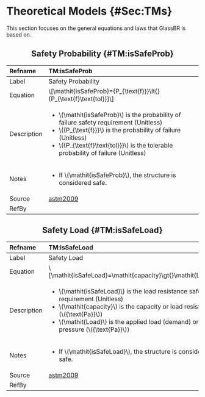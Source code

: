 # Theoretical Models {#Sec:TMs}

This section focuses on the general equations and laws that GlassBR is based on.

<div align="center">

## Safety Probability {#TM:isSafeProb}

</div>

|Refname    |TM:isSafeProb                                                                                                                                                                                                                                                            |
|:----------|:------------------------------------------------------------------------------------------------------------------------------------------------------------------------------------------------------------------------------------------------------------------------|
|Label      |Safety Probability                                                                                                                                                                                                                                                       |
|Equation   |\\[\mathit{isSafeProb}={P\_{\text{f}}}\lt{}{P\_{\text{f}\text{tol}}}\\]                                                                                                                                                                                                  |
|Description|<ul><li>\\(\mathit{isSafeProb}\\) is the probability of failure safety requirement (Unitless)</li><li>\\({P\_{\text{f}}}\\) is the probability of failure (Unitless)</li><li>\\({P\_{\text{f}\text{tol}}}\\) is the tolerable probability of failure (Unitless)</li></ul>|
|Notes      |<ul><li>If \\(\mathit{isSafeProb}\\), the structure is considered safe.</li></ul>                                                                                                                                                                                        |
|Source     |[astm2009](./SecReferences.md#astm2009)                                                                                                                                                                                                                                  |
|RefBy      |                                                                                                                                                                                                                                                                         |

<div align="center">

## Safety Load {#TM:isSafeLoad}

</div>

|Refname    |TM:isSafeLoad                                                                                                                                                                                                                                                                   |
|:----------|:-------------------------------------------------------------------------------------------------------------------------------------------------------------------------------------------------------------------------------------------------------------------------------|
|Label      |Safety Load                                                                                                                                                                                                                                                                     |
|Equation   |\\[\mathit{isSafeLoad}=\mathit{capacity}\gt{}\mathit{Load}\\]                                                                                                                                                                                                                   |
|Description|<ul><li>\\(\mathit{isSafeLoad}\\) is the load resistance safety requirement (Unitless)</li><li>\\(\mathit{capacity}\\) is the capacity or load resistance (\\({\text{Pa}}\\))</li><li>\\(\mathit{Load}\\) is the applied load (demand) or pressure (\\({\text{Pa}}\\))</li></ul>|
|Notes      |<ul><li>If \\(\mathit{isSafeLoad}\\), the structure is considered safe.</li></ul>                                                                                                                                                                                               |
|Source     |[astm2009](./SecReferences.md#astm2009)                                                                                                                                                                                                                                         |
|RefBy      |                                                                                                                                                                                                                                                                                |

